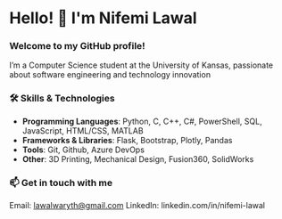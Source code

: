 # Hello! 👋 I'm Nifemi Lawal

### Welcome to my GitHub profile!

I’m a Computer Science student at the University of Kansas, passionate about software engineering and technology innovation

### 🛠️ **Skills & Technologies**
- **Programming Languages**: Python, C, C++, C#, PowerShell, SQL, JavaScript, HTML/CSS, MATLAB
- **Frameworks & Libraries**: Flask, Bootstrap, Plotly, Pandas
- **Tools**: Git, Github, Azure DevOps 
- **Other**: 3D Printing, Mechanical Design, Fusion360, SolidWorks

### 📫 **Get in touch with me**
Email: lawalwaryth@gmail.com
LinkedIn: linkedin.com/in/nifemi-lawal
